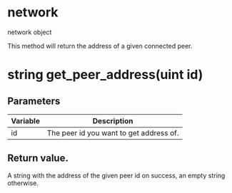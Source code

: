 # network

network object


This method will return the address of a given connected peer.

# string get_peer_address(uint id)

## Parameters

Variable | Description
---|---
id | The peer id you want to get address of.

## Return value.

A string with the address of the given peer id on success, an empty string otherwise.